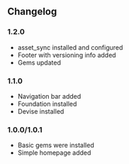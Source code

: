 ## Changelog

### 1.2.0

- asset_sync installed and configured
- Footer with versioning info added
- Gems updated

### 1.1.0

- Navigation bar added
- Foundation installed
- Devise installed

### 1.0.0/1.0.1

- Basic gems were installed
- Simple homepage added
